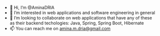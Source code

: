 - 👋 Hi, I’m @AminaDRIA
- 👀 I’m interested in web applications and software engineering in general
- 💞️ I’m looking to collaborate on web applications that have any of these as their backend techologies: Java, Spring, Spring Boot, Hibernate
- 📫 You can reach me on amina.m.dria@gmail.com

<!---
AminaDRIA/AminaDRIA is a ✨ special ✨ repository because its `README.md` (this file) appears on your GitHub profile.
You can click the Preview link to take a look at your changes.
--->
